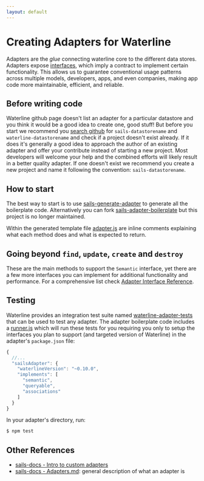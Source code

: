 ```yaml
---
layout: default
---
```


# Creating Adapters for Waterline

Adapters are the *glue* connecting waterline core to the different data stores. Adapters expose 
[interfaces](https://github.com/balderdashy/sails-docs/blob/master/contributing/adapter-specification.md), which imply a 
contract to implement certain functionality. This allows us to guarantee conventional usage patterns across multiple models, 
developers, apps, and even companies, making app code more maintainable, efficient, and reliable.

## Before writing code

Waterline github page doesn't list an adapter for a particular datastore and you think it would be a good idea to create one, 
good stuff! But before you start we recommend you [search github](https://github.com/search) for `sails-datastorename` and `waterline-datastorename`
and check if a project doesn't exist already. If it does it's generally a good idea to approach the author of an existing adapter and offer
your contribute instead of starting a new project. Most developers will welcome your help and the combined efforts will likely
result in a better quality adapter. If one doesn't exist we recommend you create a new project and name it following the 
convention: `sails-datastorename`.

## How to start

The best way to start is to use [sails-generate-adapter](https://github.com/balderdashy/sails-generate-adapter) to generate all 
the boilerplate code. Alternatively you can fork [sails-adapter-boilerplate](https://github.com/balderdashy/sails-adapter-boilerplate)
but this project is no longer maintained.

Within the generated template file [adapter.js](https://github.com/balderdashy/sails-generate-adapter/blob/master/templates/boilerplate/adapter.js)
are inline comments explaining what each method does and what is expected to return.

## Going beyond `find`, `update`, `create` and `destroy`

These are the main methods to support the `Semantic` interface, yet there are a few more interfaces you can implement for
additional functionality and performance. For a comprehensive list check 
[Adapter Interface Reference](https://github.com/balderdashy/sails-docs/blob/master/contributing/adapter-specification.md).

## Testing

Waterline provides an integration test suite named 
[waterline-adapter-tests](https://github.com/balderdashy/waterline-adapter-tests) that can be used to test any adapter. 
The adapter boilerplate code includes a 
[runner.js](https://github.com/balderdashy/sails-generate-adapter/blob/master/templates/boilerplate/test/integration/runner.js) 
which will run these tests for you requiring you only to setup the interfaces you plan to support 
(and targeted version of Waterline) in the adapter's `package.json` file:

```javascript
{
  //...
  "sailsAdapter": {
    "waterlineVersion": "~0.10.0",
    "implements": [
      "semantic",
      "queryable",
      "associations"
    ]
  }
}
```

In your adapter's directory, run:

```sh
$ npm test
```


## Other References
* [sails-docs - Intro to custom adapters](https://github.com/balderdashy/sails-docs/blob/master/contributing/intro-to-custom-adapters.md)
* [sails-docs - Adapters.md](https://github.com/balderdashy/sails-docs/blob/master/concepts/extending-sails/Adapters/Adapters.md): general description of what an adapter is
